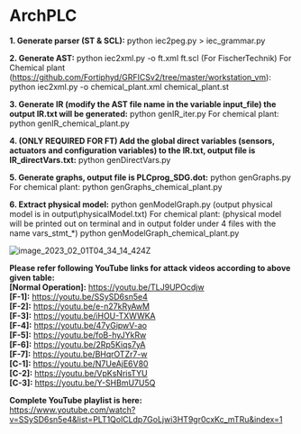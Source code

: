 # ArchPLC

**1. Generate parser (ST & SCL):**
   python iec2peg.py > iec_grammar.py

**2. Generate AST:**
   python iec2xml.py -o ft.xml ft.scl (For FischerTechnik)
   For Chemical plant (https://github.com/Fortiphyd/GRFICSv2/tree/master/workstation_vm):
   python iec2xml.py -o chemical_plant.xml chemical_plant.st

**3. Generate IR (modify the AST file name in the variable input_file) the output IR.txt will be generated:**
   python genIR_iter.py
   For chemical plant:
   python genIR_chemical_plant.py

**4. (ONLY REQUIRED FOR FT) Add the global direct variables (sensors, actuators and configuration variables) to the IR.txt, output file is IR_directVars.txt:**
   python genDirectVars.py

**5. Generate graphs, output file is PLCprog_SDG.dot:**
   python genGraphs.py   
   For chemical plant:
   python genGraphs_chemical_plant.py

**6. Extract physical model:**
   python genModelGraph.py    (output physical model is in output\physicalModel.txt)
   For chemical plant:        (physical model will be printed out on terminal and in output folder under 4 files with the name vars_stmt_*)
   python genModelGraph_chemical_plant.py


![image_2023_02_01T04_34_14_424Z](https://user-images.githubusercontent.com/102813392/215954369-53db5a14-0d9d-403a-bc9c-0c4d042d9ca3.png)

**Please refer following YouTube links for attack videos according to above given table:** </br>
**[Normal Operation]:** https://youtu.be/TLJ9UPOcdjw </br>
**[F-1]:** https://youtu.be/SSySD6sn5e4 </br>
**[F-2]:** https://youtu.be/e-n27kRyAwM </br>
**[F-3]:** https://youtu.be/iHOU-TXWWKA </br>
**[F-4]:** https://youtu.be/47yGipwV-ao </br>
**[F-5]:** https://youtu.be/foB-hyJYkRw </br>
**[F-6]:** https://youtu.be/2Rp5Kiqs7yA </br>
**[F-7]:** https://youtu.be/BHqrOTZr7-w </br> 
**[C-1]:** https://youtu.be/N7UeAjE6V80 </br>
**[C-2]:** https://youtu.be/VpKsNrisTYU </br>
**[C-3]:** https://youtu.be/Y-SHBmU7U5Q </br>

**Complete YouTube playlist is here:** </br>
https://www.youtube.com/watch?v=SSySD6sn5e4&list=PLT1QolCLdp7GoLjwi3HT9gr0cxKc_mTRu&index=1
